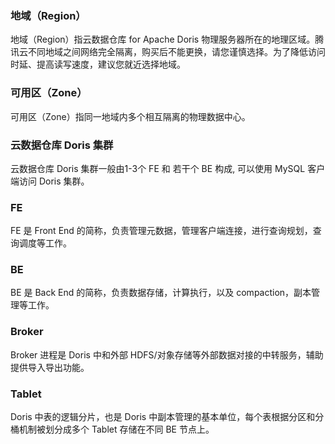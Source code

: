 ### 地域（Region）
地域（Region）指云数据仓库 for Apache Doris 物理服务器所在的地理区域。腾讯云不同地域之间网络完全隔离，购买后不能更换，请您谨慎选择。为了降低访问时延、提高读写速度，建议您就近选择地域。

### 可用区（Zone）
可用区（Zone）指同一地域内多个相互隔离的物理数据中心。

### 云数据仓库 Doris 集群
云数据仓库 Doris 集群一般由1-3个 FE 和 若干个 BE 构成, 可以使用 MySQL 客户端访问 Doris 集群。

### FE
FE 是 Front End 的简称，负责管理元数据，管理客户端连接，进行查询规划，查询调度等工作。

### BE
BE 是 Back End 的简称，负责数据存储，计算执行，以及 compaction，副本管理等工作。

### Broker
Broker 进程是 Doris 中和外部 HDFS/对象存储等外部数据对接的中转服务，辅助提供导入导出功能。

### Tablet
Doris 中表的逻辑分片，也是 Doris 中副本管理的基本单位，每个表根据分区和分桶机制被划分成多个 Tablet 存储在不同 BE 节点上。
